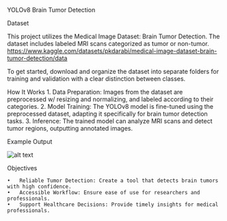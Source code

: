 YOLOv8 Brain Tumor Detection


Dataset

This project utilizes the Medical Image Dataset: Brain Tumor Detection. The dataset includes labeled MRI scans categorized as tumor or non-tumor.
https://www.kaggle.com/datasets/pkdarabi/medical-image-dataset-brain-tumor-detection/data

To get started, download and organize the dataset into separate folders for training and validation with a clear distinction between classes.

How It Works
	1.	Data Preparation:
Images from the dataset are preprocessed w/ resizing and normalizing, and labeled according to their categories.
	2.	Model Training:
The YOLOv8 model is fine-tuned using the preprocessed dataset, adapting it specifically for brain tumor detection tasks.
	3.	Inference:
The trained model can analyze MRI scans and detect tumor regions, outputting annotated images.


Example Output

![alt text](https://github.com/[KrishayR]/[brain-tumor-detection]/blob/[branch]/image.jpg?raw=true)

Objectives

	•	Reliable Tumor Detection: Create a tool that detects brain tumors with high confidence.
	•	Accessible Workflow: Ensure ease of use for researchers and professionals.
	•	Support Healthcare Decisions: Provide timely insights for medical professionals.
